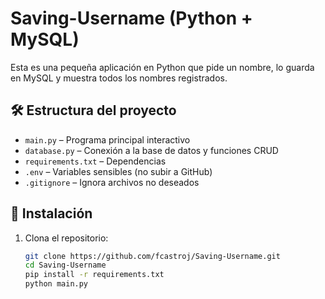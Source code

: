 # Saving-Username (Python + MySQL)

Esta es una pequeña aplicación en Python que pide un nombre, lo guarda en MySQL y muestra todos los nombres registrados.

## 🛠 Estructura del proyecto

- `main.py` – Programa principal interactivo  
- `database.py` – Conexión a la base de datos y funciones CRUD  
- `requirements.txt` – Dependencias  
- `.env` – Variables sensibles (no subir a GitHub)  
- `.gitignore` – Ignora archivos no deseados

## 🔧 Instalación

1. Clona el repositorio:

   ```bash
   git clone https://github.com/fcastroj/Saving-Username.git
   cd Saving-Username
   pip install -r requirements.txt
   python main.py
